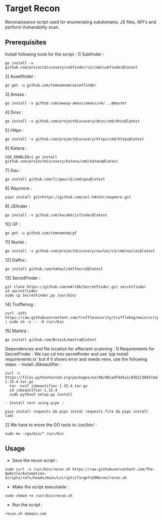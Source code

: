 # Target Recon
Reconaissance script used for enumerating subdomains, JS files, API's and perform Vulnerability scan.

## Prerequisites
Install following tools for the script :
1] Subfinder : 
```
go install -v github.com/projectdiscovery/subfinder/v2/cmd/subfinder@latest
```
2] Assetfinder : 
```
go get -u github.com/tomnomnom/assetfinder
```
3] Amass : 
```
go install -v github.com/owasp-amass/amass/v4/...@master
```
4] Dnsx : 
```
go install -v github.com/projectdiscovery/dnsx/cmd/dnsx@latest
```
5] Httpx : 
```
go install -v github.com/projectdiscovery/httpx/cmd/httpx@latest
```
6] Katana : 
```
CGO_ENABLED=1 go install github.com/projectdiscovery/katana/cmd/katana@latest
```
7] Gau : 
```
go install github.com/lc/gau/v2/cmd/gau@latest
```
8] Waymore : 
```
pipx install git+https://github.com/xnl-h4ck3r/waymore.git
```
9] JSfinder : 
```
go install -v github.com/kacakb/jsfinder@latest
```
10] GF : 
```
go get -u github.com/tomnomnom/gf
```
11] Nuclei : 
```
go install -v github.com/projectdiscovery/nuclei/v3/cmd/nuclei@latest
```
12] Dalfox : 
```
go install github.com/hahwul/dalfox/v2@latest
```
13] SecretFinder : 
```
git clone https://github.com/m4ll0k/SecretFinder.git secretfinder
cd secretfinder
sudo cp SecretFinder.py /usr/bin/
```
14] Trufflehog : 
```
curl -sSfL https://raw.githubusercontent.com/trufflesecurity/trufflehog/main/scripts/install.sh | sudo sh -s -- -b /usr/bin
```
15] Mantra : 
```
go install github.com/Brosck/mantra@latest
```
Dependencies and file location for effecient scanning :
1] Requirements for SecretFinder : We can cd into secretfinder and use 'pip install requirements.tx' but if it shows error and needs venv, use the following steps.
	- Install JSbeautifier : 
  ```
  curl -L https://files.pythonhosted.org/packages/ea/98/d6cadf4d5a1c03b2136837a435682418c29fdeb66be137128544cecc5b7a/jsbeautifier-1.15.4.tar.gz 
	tar -xvzf jsbeautifier-1.15.4.tar.gz
	cd jsbeautifier-1.15.4
	sudo python3 setup.py install
  ```
	- Install rest using pipx : 
  ```
  pipx install requests && pipx instal requests_file && pipx install lxml
  ```
2] We have to move the GO tools to /usr/bin/ : 
```
sudo mv ~/go/bin/* /usr/bin
```

## Usage 
- Save the recon script : 
```
sudo curl -o /usr/bin/recon.sh https://raw.githubusercontent.com/The-Ap0stle/Automation-Scripts/refs/heads/main/Lscripts/Target%20Recon/recon.sh
```
- Make the script executable :
```
sudo chmod +x /usr/bin/recon.sh
```
- Run the script :
```
recon.sh domain.com
```